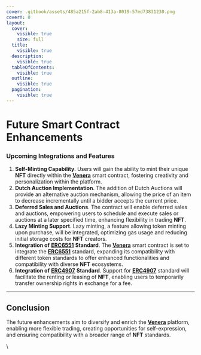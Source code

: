 ```yaml
---
cover: .gitbook/assets/485a215f-2ab8-413a-8019-57ed73831230.png
coverY: 0
layout:
  cover:
    visible: true
    size: full
  title:
    visible: true
  description:
    visible: true
  tableOfContents:
    visible: true
  outline:
    visible: true
  pagination:
    visible: true
---
```


# Future Smart Contract Enhancements

### Upcoming Integrations and Features

1. **Self-Minting Capability**. Users will gain the ability to mint their unique **NFT** directly within the [**Venera**](https://venvnft.github.io/venvpage) smart contract, fostering creativity and personalization within the platform.
2. **Dutch Auction Implementation**. The addition of Dutch Auctions will provide an alternative auction mechanism, allowing the price of an item to decrease incrementally until a bidder accepts the current price.
3. **Deferred Sales and Auctions**. The contract will enable deferred sales and auctions, empowering users to schedule and execute sales or auctions at a later specified time, enhancing flexibility in trading **NFT**.
4. **Lazy Minting Support**. Lazy minting, a feature allowing token minting upon purchase, will be integrated, optimizing gas usage and reducing initial storage costs for **NFT** creators.
5. **Integration of** [**ERC6551**](https://eips.ethereum.org/EIPS/eip-6551) **Standard**. The [**Venera**](https://venvnft.github.io/venvpage) smart contract is set to integrate the [**ERC6551**](https://eips.ethereum.org/EIPS/eip-6551https://eips.ethereum.org/EIPS/eip-6551) standard, expanding its compatibility with different token standards to offer enhanced functionalities and compatibility with diverse **NFT** ecosystems.
6. **Integration of** [**ERC4907**](https://eips.ethereum.org/EIPS/eip-4907) **Standard**. Support for [**ERC4907**](https://eips.ethereum.org/EIPS/eip-4907) standard will facilitate the renting or leasing of **NFT**, enabling users to temporarily transfer ownership rights in exchange for a fee.

***

## Conclusion

The future enhancements aim to diversify and enrich the [**Venera**](https://venvnft.github.io/venvpage) platform, enabling more flexible trading, creating opportunities for self-expression, and ensuring compatibility with a broader range of **NFT** standards.

\
